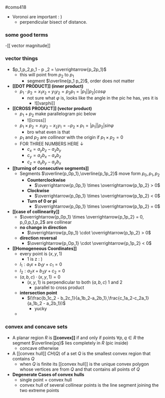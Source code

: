 #coms418
- Voronoi are important : )
	- perpendicular bisect of distance.
### some good terms
-[[ vector magnitude]]

### vector things
- $p_1,p_2,p_1 - p _2 =  \overrightarrow{p_2p_1}$
	- this will point from $p_2$ to $p_1$
		- segment $\overline{p_1 p_2}$, order does not matter 
- **[[DOT PRODUCT]] (inner product)**
	- $p_1 \cdot p_2 = x_1 x_2 + y_1 y_2 = p_2 p_1= |p_1| |p_2| cos \varphi$ 
		- not sure what $\varphi$ is, looks like the angle in the pic he has, yes it is
			- ![[varphi]]
- **[[CROSS PRODUCT]] (vector product)**
	- $p_1 + p_2$ make parallelogram pic below
		- ![[cross]]
	- $p_1 \times p_2 = x_1y_2 - x_2y_1 = -p_2 \times p_1 = |p_1||p_2| sin \varphi$ 
		- bro what even is that
	- $p_1$ and $p_2$ are *collinear* with the origin if $p_1 \times p_2 = 0$ 
	- FOR THREE NUMBERS HERE $\downarrow$
		- $c_x = a_yb_z - a_zb_y$
		- $c_y = a_zb_x - a_xb_z$
		- $c_z = a_xb_y - a_yb_x$
- **[[turning of consecutive segments]]**
	- Segments $\overline{p_0p_1},\overline{p_1p_2}$ move form $p_0,p_1,p_2$
		- **Counterclockwise**
			- $\overrightarrow{p_0p_1} \times \overrightarrow{p_1p_2} > 0$
		- **Clockwise**
			- $\overrightarrow{p_0p_1} \times \overrightarrow{p_1p_2} < 0$
		- **Turn of 0 or pi**
			- $\overrightarrow{p_0p_1} \times \overrightarrow{p_1p_2} = 0$
- **[[case of collinearity]]**
	- $\overrightarrow{p_0p_1} \times \overrightarrow{p_1p_2} = 0, p_0,p_1,p_2$ are collinear 
	- **no change in direction**
		- $\overrightarrow{p_0p_1} \cdot \overrightarrow{p_1p_2} > 0$
	- **direction reversal**
		- $\overrightarrow{p_Op_1} \cdot \overrightarrow{p_1p_2} < 0$
- **[[Homogeneous Coordinates]]**
	- every point is $(x,y,1)$
		- 1 is z : )
	- $l_1: a_1x + b_1y + c_1 = 0$
	- $l_2: a_2x + b_2y + c_2 = 0$
	- $(a,b,c) \cdot (x,y,1) = 0$
		- $(x,y,1)$ is perpendicular to both $(a,b,c)$ 1 and 2
			- parallel to cross product 
	- **intersection point**
		- $(\frac{b_1c_2 - b_2c_1}{a_1b_2-a_2b_1},\frac{c_1a_2-c_2a_1}{a_1b_2 - a_2b_1})$
			- yucky
	- 
### convex and concave sets
- A planar region $R$ is **[[convex]]** if and only if points $\forall p,q \in R$ the segment $\overline{pq}$ lies completely in $R$ (pic inside)
	- concave otherwise
- A [[convex hull]] $CH(Q)$ of a set $Q$ is the smallest convex region that contains $Q$ 
	- when $Q$ is finite its [[convex hull]] is the unique convex polygon whose vertices are from $Q$ and that contains all points of $Q$
- **Degenerate Cases of convex hulls**
	- single point = convex hull
	- convex hull of several collinear points is the line segment joining the two extreme points

